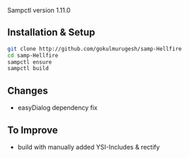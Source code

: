 Sampctl version 1.11.0

## Installation & Setup

```bash
git clone http://github.com/gokulmurugesh/samp-Hellfire
cd samp-Hellfire
sampctl ensure
sampctl build
```


## Changes

- easyDialog dependency fix

## To Improve

- build with manually added YSI-Includes & rectify